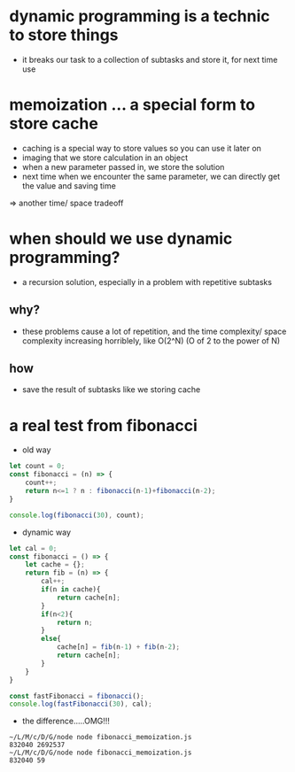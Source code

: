 # dynamic programming is a technic to store things
- it breaks our task to a collection of subtasks and store it, for next time use

# memoization ... a special form to store cache
- caching is a special way to store values so you can use it later on
- imaging that we store calculation in an object
- when a new parameter passed in, we store the solution
- next time when we encounter the same parameter, we can directly get the value and saving time

=> another time/ space tradeoff

# when should we use dynamic programming?
- a recursion solution, especially in a problem with repetitive subtasks

## why?
- these problems cause a lot of repetition, and the time complexity/ space complexity increasing horriblely, like O(2^N) (O of 2 to the power of N)

## how
- save the result of subtasks like we storing cache

# a real test from fibonacci
- old way
```js
let count = 0;
const fibonacci = (n) => {
    count++;
    return n<=1 ? n : fibonacci(n-1)+fibonacci(n-2);
}

console.log(fibonacci(30), count);
```
- dynamic way
```js
let cal = 0;
const fibonacci = () => {
    let cache = {};
    return fib = (n) => {
        cal++;
        if(n in cache){
            return cache[n];
        }
        if(n<2){
            return n;
        }
        else{
            cache[n] = fib(n-1) + fib(n-2); 
            return cache[n];
        }
    }
}

const fastFibonacci = fibonacci();
console.log(fastFibonacci(30), cal);
```
- the difference.....OMG!!!
```
~/L/M/c/D/G/node node fibonacci_memoization.js
832040 2692537
~/L/M/c/D/G/node node fibonacci_memoization.js
832040 59
```
